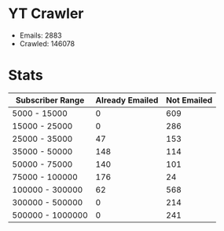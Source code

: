 # YT Crawler
- Emails: 2883
- Crawled: 146078

# Stats
| Subscriber Range  | Already Emailed | Not Emailed |
|-------|-------|-------|
| 5000 - 15000 | 0 | 609 |
| 15000 - 25000 | 0 | 286 |
| 25000 - 35000 | 47 | 153 |
| 35000 - 50000 | 148 | 114 |
| 50000 - 75000 | 140 | 101 |
| 75000 - 100000 | 176 | 24 |
| 100000 - 300000 | 62 | 568 |
| 300000 - 500000 | 0 | 214 |
| 500000 - 1000000 | 0 | 241 |
